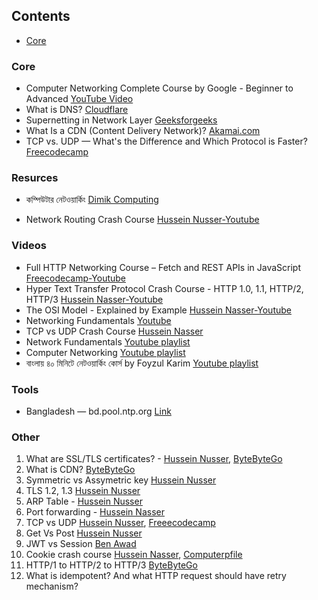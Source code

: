 ## Contents

* [Core](#core)

### Core
* Computer Networking Complete Course by Google - Beginner to Advanced [YouTube Video](https://youtu.be/QKfk7YFILws)
* What is DNS? [Cloudflare](https://www.cloudflare.com/en-gb/learning/dns/what-is-dns/)
* Supernetting in Network Layer [Geeksforgeeks](https://www.geeksforgeeks.org/computer-networks/supernetting-in-network-layer/)
* What Is a CDN (Content Delivery Network)? [Akamai.com](https://www.akamai.com/glossary/what-is-a-cdn)
* TCP vs. UDP — What's the Difference and Which Protocol is Faster? [Freecodecamp](https://www.freecodecamp.org/news/tcp-vs-udp/)

### Resurces
* কম্পিউটার নেটওয়ার্কিং [Dimik Computing](https://dimikcomputing.com/course/computer-networking-01-online-course/)
- Network Routing Crash Course [Hussein Nusser-Youtube](https://youtu.be/iV5fajdpb7c?si=HSUgbDSPb72K0fT1)

### Videos
- Full HTTP Networking Course – Fetch and REST APIs in JavaScript [Freecodecamp-Youtube](https://youtu.be/2JYT5f2isg4?si=SKyBqMtPtq28jMuK)
- Hyper Text Transfer Protocol Crash Course - HTTP 1.0, 1.1, HTTP/2, HTTP/3 [Hussein Nasser-Youtube](https://youtu.be/0OrmKCB0UrQ?si=McHFRk3z9X9Rht_U)
- The OSI Model - Explained by Example [Hussein Nasser-Youtube](https://youtu.be/7IS7gigunyI?si=whZJsEADCJpYUz40)
- Networking Fundamentals [Youtube](https://youtube.com/playlist?list=PLTk5ZYSbd9Mi_ya5tVFD8NFfU1YZOyml1&si=6MGV6TyLU_7jAyLy)
- TCP vs UDP Crash Course [Hussein Nasser](https://youtu.be/qqRYkcta6IE?si=kqHESNtECLIL6A-i)
- Network Fundamentals [Youtube playlist](https://youtube.com/playlist?list=PLDQaRcbiSnqF5U8ffMgZzS7fq1rHUI3Q8&si=W86S8E0VEOMVSjKQ)
- Computer Networking [Youtube playlist](https://youtube.com/playlist?list=PLfZEHK9XLKd6p3lRjZluG73e1_3FfOC2N&si=kzpwURM4Kgc-Z9Ov)
- বাংলায় ৪০ মিনিটে নেটওয়ার্কিং কোর্স by Foyzul Karim [Youtube playlist](https://youtube.com/playlist?list=PLEYpvDF6qy8b2jm3xl-5lEdYE8OBniHe4&si=4T-xogExeayFOtdY)

### Tools
- Bangladesh — bd.pool.ntp.org [Link](https://www.ntppool.org/en/zone/bd)

### Other

1. What are SSL/TLS certificates? - [Hussein Nusser](https://www.youtube.com/watch?v=r1nJT63BFQ0&ab_channel=HusseinNasser), [ByteByteGo](https://www.youtube.com/watch?v=j9QmMEWmcfo&ab_channel=ByteByteGo)
2. What is CDN? [ByteByteGo](https://www.youtube.com/watch?v=RI9np1LWzqw&ab_channel=ByteByteGo)
3. Symmetric vs Assymetric key [Hussein Nusser](https://www.youtube.com/watch?v=Z3FwixsBE94&ab_channel=HusseinNasser)
4. TLS 1.2, 1.3 [Hussein Nusser](https://youtu.be/AlE5X1NlHgg)
5. ARP Table - [Hussein Nusser](https://youtu.be/mqWEWye-8m8)
6. Port forwarding - [Hussein Nasser](https://youtu.be/92b-jjBURkw)
7. TCP vs UDP [Hussein Nusser](https://youtu.be/qqRYkcta6IE), [Freeecodecamp](https://www.freecodecamp.org/news/tcp-vs-udp/)
8. Get Vs Post [Hussein Nusser](https://youtu.be/K8HJ6DN23zI)
9. JWT vs Session [Ben Awad](https://youtu.be/o9hT7v0OLJc)
10. Cookie crash course [Hussein Nasser](https://youtu.be/sovAIX4doOE), [Computerpfile](https://youtu.be/T1QEs3mdJoc)
11. HTTP/1 to HTTP/2 to HTTP/3 [ByteByteGo](https://youtu.be/a-sBfyiXysI)
12. What is idempotent? And what HTTP request should have retry mechanism?
